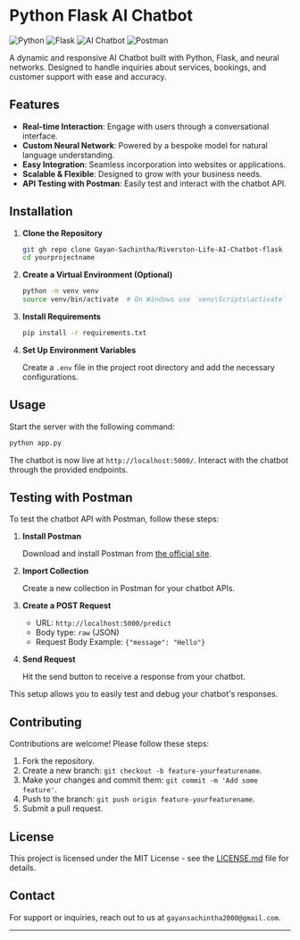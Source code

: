
# Python Flask AI Chatbot

![Python](https://img.shields.io/badge/Python-3776AB?style=for-the-badge&logo=python&logoColor=white) ![Flask](https://img.shields.io/badge/Flask-000000?style=for-the-badge&logo=flask&logoColor=white) ![AI Chatbot](https://img.shields.io/badge/AI%20Chatbot-776AB7?style=for-the-badge) ![Postman](https://img.shields.io/badge/Postman-FF6C37?style=for-the-badge&logo=postman&logoColor=white)

A dynamic and responsive AI Chatbot built with Python, Flask, and neural networks. Designed to handle inquiries about services, bookings, and customer support with ease and accuracy.

## Features

- **Real-time Interaction**: Engage with users through a conversational interface.
- **Custom Neural Network**: Powered by a bespoke model for natural language understanding.
- **Easy Integration**: Seamless incorporation into websites or applications.
- **Scalable & Flexible**: Designed to grow with your business needs.
- **API Testing with Postman**: Easily test and interact with the chatbot API.

## Installation

1. **Clone the Repository**

    ```bash
    git gh repo clone Gayan-Sachintha/Riverston-Life-AI-Chatbot-flask
    cd yourprojectname
    ```

2. **Create a Virtual Environment (Optional)**

    ```bash
    python -m venv venv
    source venv/bin/activate  # On Windows use `venv\Scripts\activate`
    ```

3. **Install Requirements**

    ```bash
    pip install -r requirements.txt
    ```

4. **Set Up Environment Variables**

    Create a `.env` file in the project root directory and add the necessary configurations.

## Usage

Start the server with the following command:

```bash
python app.py
```

The chatbot is now live at `http://localhost:5000/`. Interact with the chatbot through the provided endpoints.

## Testing with Postman

To test the chatbot API with Postman, follow these steps:

1. **Install Postman**

   Download and install Postman from [the official site](https://www.postman.com/downloads/).

2. **Import Collection**

   Create a new collection in Postman for your chatbot APIs.

3. **Create a POST Request**

   - URL: `http://localhost:5000/predict`
   - Body type: `raw` (JSON)
   - Request Body Example: `{"message": "Hello"}`

4. **Send Request**

   Hit the send button to receive a response from your chatbot.

This setup allows you to easily test and debug your chatbot's responses.

## Contributing

Contributions are welcome! Please follow these steps:

1. Fork the repository.
2. Create a new branch: `git checkout -b feature-yourfeaturename`.
3. Make your changes and commit them: `git commit -m 'Add some feature'`.
4. Push to the branch: `git push origin feature-yourfeaturename`.
5. Submit a pull request.

## License

This project is licensed under the MIT License - see the [LICENSE.md](LICENSE) file for details.

## Contact

For support or inquiries, reach out to us at `gayansachintha2000@gmail.com`.

---

